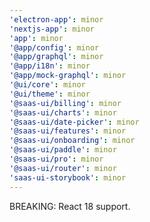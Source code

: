 ```yaml
---
'electron-app': minor
'nextjs-app': minor
'app': minor
'@app/config': minor
'@app/graphql': minor
'@app/i18n': minor
'@app/mock-graphql': minor
'@ui/core': minor
'@ui/theme': minor
'@saas-ui/billing': minor
'@saas-ui/charts': minor
'@saas-ui/date-picker': minor
'@saas-ui/features': minor
'@saas-ui/onboarding': minor
'@saas-ui/paddle': minor
'@saas-ui/pro': minor
'@saas-ui/router': minor
'saas-ui-storybook': minor
---
```


BREAKING: React 18 support.
